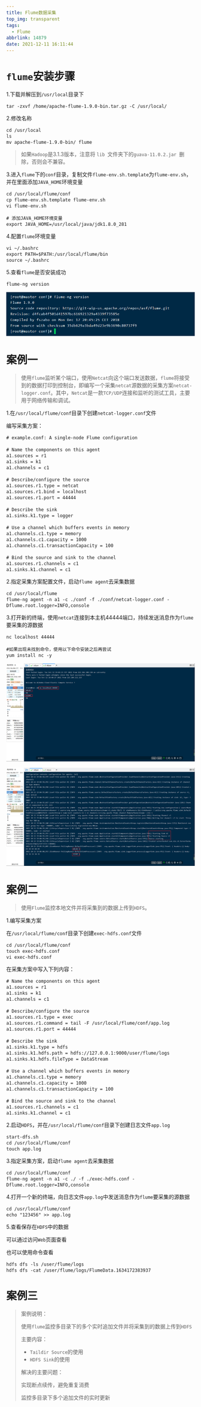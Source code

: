 ```yaml
---
title: Flume数据采集
top_img: transparent
tags:
  - Flume
abbrlink: 14879
date: 2021-12-11 16:11:44
---
```


# `flume`安装步骤

1.下载并解压到`/usr/local`目录下

```shell
tar -zxvf /home/apache-flume-1.9.0-bin.tar.gz -C /usr/local/
```

2.修改名称

```shell
cd /usr/local
ls
mv apache-flume-1.9.0-bin/ flume
```

> 如果`Hadoop`是3.1.3版本，注意将 `lib `文件夹下的`guava-11.0.2.jar `删除，否则会不兼容。

3.进入`flume`下的`conf`目录，复制文件`flume-env.sh.template`为`flume-env.sh`，并在里面添加`JAVA_HOME`环境变量

```shell
cd /usr/local/flume/conf
cp flume-env.sh.template flume-env.sh
vi flume-env.sh

# 添加JAVA_HOME环境变量
export JAVA_HOME=/usr/local/java/jdk1.8.0_281
```

4.配置`flume`环境变量

```shell
vi ~/.bashrc
export PATH=$PATH:/usr/local/flume/bin
source ~/.bashrc
```

5.查看`flume`是否安装成功

```shell
flume-ng version
```

![](Flume数据采集/1.1.png)

# 案例一

> 使用`flume`监听某个端口，使用`Netcat`向这个端口发送数据，`flume`将接受到的数据打印到控制台，即编写一个采集`netcat`源数据的采集方案`netcat-logger.conf`。其中，`Netcat`是一款`TCP/UDP`连接和监听的测试工具，主要用于网络传输和调试。

1.在`/usr/local/flume/conf`目录下创建`netcat-logger.conf`文件

编写采集方案：

```shell
# example.conf: A single-node Flume configuration

# Name the components on this agent
a1.sources = r1
a1.sinks = k1
a1.channels = c1

# Describe/configure the source
a1.sources.r1.type = netcat
a1.sources.r1.bind = localhost
a1.sources.r1.port = 44444

# Describe the sink
a1.sinks.k1.type = logger

# Use a channel which buffers events in memory
a1.channels.c1.type = memory
a1.channels.c1.capacity = 1000
a1.channels.c1.transactionCapacity = 100

# Bind the source and sink to the channel
a1.sources.r1.channels = c1
a1.sinks.k1.channel = c1
```

2.指定采集方案配置文件，启动`flume agent`去采集数据

```shell
cd /usr/local/flume
flume-ng agent -n a1 -c ./conf -f ./conf/netcat-logger.conf -Dflume.root.logger=INFO,console
```

3.打开新的终端，使用`netcat`连接到本主机44444端口，持续发送消息作为`flume`要采集的源数据

```shell
nc localhost 44444

#如果出现未找到命令，使用以下命令安装之后再尝试
yum install nc -y
```

![](Flume数据采集/2.1.png)

![](Flume数据采集/2.2.png)

# 案例二

> 使用`Flume`监控本地文件并将采集到的数据上传到`HDFS`。

1.编写采集方案

在`/usr/local/flume/conf`目录下创建`exec-hdfs.conf`文件

```shell
cd /usr/local/flume/conf
touch exec-hdfs.conf
vi exec-hdfs.conf
```

在采集方案中写入下列内容：

```shell
# Name the components on this agent
a1.sources = r1
a1.sinks = k1
a1.channels = c1

# Describe/configure the source
a1.sources.r1.type = exec
a1.sources.r1.command = tail -F /usr/local/flume/conf/app.log
a1.sources.r1.port = 44444

# Describe the sink
a1.sinks.k1.type = hdfs
a1.sinks.k1.hdfs.path = hdfs://127.0.0.1:9000/user/flume/logs
a1.sinks.k1.hdfs.fileType = DataStream

# Use a channel which buffers events in memory
a1.channels.c1.type = memory
a1.channels.c1.capacity = 1000
a1.channels.c1.transactionCapacity = 100

# Bind the source and sink to the channel
a1.sources.r1.channels = c1
a1.sinks.k1.channel = c1
```

2.启动`HDFS`，并在`/usr/local/flume/conf`目录下创建日志文件`app.log`

```shell
start-dfs.sh
cd /usr/local/flume/conf
touch app.log
```

3.指定采集方案，启动`flume agent`去采集数据

```shell
cd /usr/local/flume/conf
flume-ng agent -n a1 -c ./ -f ./exec-hdfs.conf -Dflume.root.logger=INFO,console
```

4.打开一个新的终端，向日志文件`app.log`中发送消息作为`flume`要采集的源数据

```shell
cd /usr/local/flume/conf
echo "123456" >> app.log
```

5.查看保存在`HDFS`中的数据

可以通过访问`Web`页面查看

也可以使用命令查看

```shell
hdfs dfs -ls /user/flume/logs
hdfs dfs -cat /user/flume/logs/FlumeData.1634172383937
```

# 案例三

> 案例说明：
>
> 使用`flume`监控多目录下的多个实时追加文件并将采集到的数据上传到`HDFS`
>
> 主要内容：
>
> - `Taildir Source`的使用
> - `HDFS Sink`的使用
>
> 解决的主要问题：
>
> 实现断点续传，避免重复消费
>
> 监控多目录下多个追加文件的实时更新

